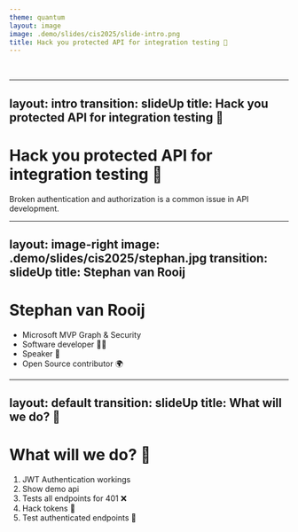 ```yaml
---
theme: quantum
layout: image
image: .demo/slides/cis2025/slide-intro.png
title: Hack you protected API for integration testing 🧪
---
```


&nbsp;

---
layout: intro
transition: slideUp
title: Hack you protected API for integration testing 🧪
---

# Hack you protected API for integration testing 🧪

Broken authentication and authorization is a common issue in API development.


---
layout: image-right
image: .demo/slides/cis2025/stephan.jpg
transition: slideUp
title: Stephan van Rooij
---

# Stephan van Rooij

- Microsoft MVP Graph & Security
- Software developer 🧑‍💻
- Speaker 🎤
- Open Source contributor 🌍

---
layout: default
transition: slideUp
title: What will we do? 📅
---

# What will we do? 📅

1. JWT Authentication workings
2. Show demo api
3. Tests all endpoints for 401 ❌
4. Hack tokens 🔐
5. Test authenticated endpoints 🔑
